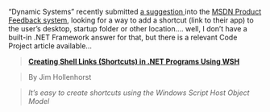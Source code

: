 &#8220;Dynamic Systems&#8221; recently submitted <a href="http://lab.msdn.microsoft.com/productfeedback/viewfeedback.aspx?feedbackid=eaca3508-aaa6-4de3-87a9-9282df66238f" target="_blank">a suggestion </a>into the <a href="http://lab.msdn.microsoft.com/productfeedback" target="_blank">MSDN Product Feedback system</a>, looking for a way to add a shortcut (link to their app) to the user&#8217;s desktop, startup folder or other location&#8230;. well, I don&#8217;t have a built-in .NET Framework answer for that, but there is a relevant Code Project article available&#8230;

> **<a href="http://www.codeproject.com/dotnet/shelllink.asp" target="_blank" class="broken_link">Creating Shell Links (Shortcuts) in .NET Programs Using WSH</a>**
  
> By Jim Hollenhorst
  
> _It&#8217;s easy to create shortcuts using the Windows Script Host Object Model_